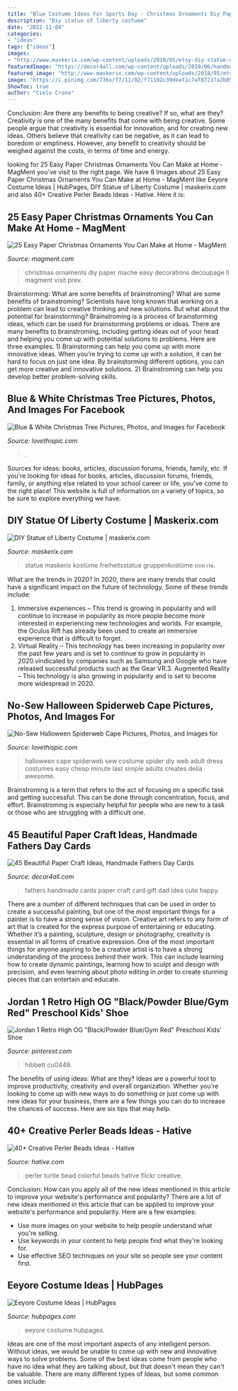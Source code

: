 ```yaml
---
title: "Blue Costume Ideas For Sports Day - Christmas Ornaments Diy Paper Mache Easy Decorations Decoupage Ll Magment Visit Prev"
description: "Diy statue of liberty costume"
date: "2022-11-04"
categories:
- "ideas"
tags: ["ideas"]
images:
- "http://www.maskerix.com/wp-content/uploads/2018/05/etsy-diy-statue-of-liberty-halloween-costume-idea-1.jpg"
featuredImage: "https://decor4all.com/wp-content/uploads/2019/06/handmade-cards-fathers-day-gift-ideas-33.jpg"
featured_image: "http://www.maskerix.com/wp-content/uploads/2018/05/etsy-diy-statue-of-liberty-halloween-costume-idea-1.jpg"
image: "https://i.pinimg.com/736x/f7/11/02/f71102c39deaf1c7af87217a2b85ec81.jpg"
ShowToc: true
author: "Cielo Crona"
---
```



Conclusion: Are there any benefits to being creative? If so, what are they?
Creativity is one of the many benefits that come with being creative. Some people argue that creativity is essential for innovation, and for creating new ideas. Others believe that creativity can be negative, as it can lead to boredom or emptiness. However, any benefit to creativity should be weighed against the costs, in terms of time and energy.

	

		
looking for 25 Easy Paper Christmas Ornaments You Can Make at Home - MagMent you've visit to the right page. We have 8 Images about 25 Easy Paper Christmas Ornaments You Can Make at Home - MagMent like Eeyore Costume Ideas | HubPages, DIY Statue of Liberty Costume | maskerix.com and also 40+ Creative Perler Beads Ideas - Hative. Here it is:
		
    
## 25 Easy Paper Christmas Ornaments You Can Make At Home - MagMent

<img loading=lazy src="https://www.magment.com/wp-content/uploads/2016/10/DIY-Paper-Mache-Christmas-Ornaments.jpg" onerror="this.onerror=null;this.src='https://tse2.mm.bing.net/th?id=OIP.hdEvI1Mrp5gRkBy4k-9hngHaLG&amp;pid=15.1';" alt="25 Easy Paper Christmas Ornaments You Can Make at Home - MagMent">

_Source: magment.com_

>christmas ornaments diy paper mache easy decorations decoupage ll magment visit prev. 

	

Brainstorming: What are some benefits of brainstroming?
What are some benefits of brainstroming? Scientists have long known that working on a problem can lead to creative thinking and new solutions. But what about the potential for brainstorming? Brainstroming is a process of brainstorming ideas, which can be used for brainstorming problems or ideas. There are many benefits to brainstroming, including getting ideas out of your head and helping you come up with potential solutions to problems. Here are three examples: 1) Brainstorming can help you come up with more innovative ideas. When you’re trying to come up with a solution, it can be hard to focus on just one idea. By brainstorming different options, you can get more creative and innovative solutions. 2) Brainstroming can help you develop better problem-solving skills.

    
## Blue &amp; White Christmas Tree Pictures, Photos, And Images For Facebook

<img loading=lazy src="http://www.lovethispic.com/uploaded_images/53129-Blue-White-Christmas-Tree.jpg" onerror="this.onerror=null;this.src='https://tse1.mm.bing.net/th?id=OIP.QnBlX_nA-xvOU5wcJ8CH1gHaJ3&amp;pid=15.1';" alt="Blue &amp; White Christmas Tree Pictures, Photos, and Images for Facebook">

_Source: lovethispic.com_

>. 

	

Sources for ideas: books, articles, discussion forums, friends, family, etc.
If you're looking for ideas for books, articles, discussion forums, friends, family, or anything else related to your school career or life, you've come to the right place! This website is full of information on a variety of topics, so be sure to explore everything we have.

    
## DIY Statue Of Liberty Costume | Maskerix.com

<img loading=lazy src="http://www.maskerix.com/wp-content/uploads/2018/05/etsy-diy-statue-of-liberty-halloween-costume-idea-1.jpg" onerror="this.onerror=null;this.src='https://tse4.mm.bing.net/th?id=OIP.K6kgAiL6Y5ydUJosS3FH2AHaJ4&amp;pid=15.1';" alt="DIY Statue of Liberty Costume | maskerix.com">

_Source: maskerix.com_

>statue maskerix kostüme freiheitsstatue gruppenkostüme บทความ. 

	

What are the trends in 2020?
In 2020, there are many trends that could have a significant impact on the future of technology. Some of these trends include:
1. Immersive experiences – This trend is growing in popularity and will continue to increase in popularity as more people become more interested in experiencing new technologies and worlds. For example, the Oculus Rift has already been used to create an immersive experience that is difficult to forget.
2. Virtual Reality – This technology has been increasing in popularity over the past few years and is set to continue to grow in popularity in 2020.vindicated by companies such as Samsung and Google who have released successful products such as the Gear VR.3. Augmented Reality – This technology is also growing in popularity and is set to become more widespread in 2020.

    
## No-Sew Halloween Spiderweb Cape Pictures, Photos, And Images For

<img loading=lazy src="http://www.lovethispic.com/uploaded_images/199606-No-sew-Halloween-Spiderweb-Cape.jpg" onerror="this.onerror=null;this.src='https://tse2.mm.bing.net/th?id=OIP.jIXZwXJ27YwvtvkTTZ2JHwHaKd&amp;pid=15.1';" alt="No-Sew Halloween Spiderweb Cape Pictures, Photos, and Images for">

_Source: lovethispic.com_

>halloween cape spiderweb sew costume spider diy web adult dress costumes easy cheap minute last simple adults creates delia awesome. 

	

Brainstroming is a term that refers to the act of focusing on a specific task and getting successful. This can be done through concentration, focus, and effort. Brainstroming is especially helpful for people who are new to a task or those who are struggling with a difficult one.

    
## 45 Beautiful Paper Craft Ideas, Handmade Fathers Day Cards

<img loading=lazy src="https://decor4all.com/wp-content/uploads/2019/06/handmade-cards-fathers-day-gift-ideas-33.jpg" onerror="this.onerror=null;this.src='https://tse1.mm.bing.net/th?id=OIP.LTk7ogP8pic0aUgFgIRYJwHaJ3&amp;pid=15.1';" alt="45 Beautiful Paper Craft Ideas, Handmade Fathers Day Cards">

_Source: decor4all.com_

>fathers handmade cards paper craft card gift dad idea cute happy. 

	

There are a number of different techniques that can be used in order to create a successful painting, but one of the most important things for a painter is to have a strong sense of vision.
Creative art refers to any form of art that is created for the express purpose of entertaining or educating. Whether it’s a painting, sculpture, design or photography, creativity is essential in all forms of creative expression. One of the most important things for anyone aspiring to be a creative artist is to have a strong understanding of the process behind their work. This can include learning how to create dynamic paintings, learning how to sculpt and design with precision, and even learning about photo editing in order to create stunning pieces that can entertain and educate.

    
## Jordan 1 Retro High OG &quot;Black/Powder Blue/Gym Red&quot; Preschool Kids&#039; Shoe

<img loading=lazy src="https://i.pinimg.com/736x/f7/11/02/f71102c39deaf1c7af87217a2b85ec81.jpg" onerror="this.onerror=null;this.src='https://tse3.mm.bing.net/th?id=OIP.-Ch0QYq8-i-oVacnFPKtUgHaHZ&amp;pid=15.1';" alt="Jordan 1 Retro High OG &quot;Black/Powder Blue/Gym Red&quot; Preschool Kids&#039; Shoe">

_Source: pinterest.com_

>hibbett cu0449. 

	

The benefits of using ideas: What are they?
Ideas are a powerful tool to improve productivity, creativity and overall organization. Whether you're looking to come up with new ways to do something or just come up with new ideas for your business, there are a few things you can do to increase the chances of success. Here are six tips that may help.

    
## 40+ Creative Perler Beads Ideas - Hative

<img loading=lazy src="https://hative.com/wp-content/uploads/2014/04/perler-beads-ideas/29-colorful-turtle.jpg" onerror="this.onerror=null;this.src='https://tse4.mm.bing.net/th?id=OIP.ibBA2Tkf4u9FgZlKVmeg9gHaFD&amp;pid=15.1';" alt="40+ Creative Perler Beads Ideas - Hative">

_Source: hative.com_

>perler turtle bead colorful beads hative flickr creative. 

	

Conclusion: How can you apply all of the new ideas mentioned in this article to improve your website's performance and popularity?
There are a lot of new ideas mentioned in this article that can be applied to improve your website's performance and popularity. Here are a few examples: 
- Use more images on your website to help people understand what you're selling. 
- Use keywords in your content to help people find what they're looking for. 
- Use effective SEO techniques on your site so people see your content first.

    
## Eeyore Costume Ideas | HubPages

<img loading=lazy src="https://usercontent1.hubstatic.com/6839898_f520.jpg" onerror="this.onerror=null;this.src='https://tse3.mm.bing.net/th?id=OIP.MHH-6tPiUFHQQ1ZQoNSw0AHaMC&amp;pid=15.1';" alt="Eeyore Costume Ideas | HubPages">

_Source: hubpages.com_

>eeyore costume hubpages. 

	

Ideas are one of the most important aspects of any intelligent person. Without ideas, we would be unable to come up with new and innovative ways to solve problems. Some of the best ideas come from people who have no idea what they are talking about, but that doesn't mean they can't be valuable. There are many different types of Ideas, but some common ones include:

